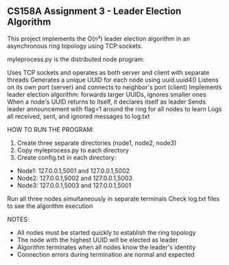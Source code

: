 CS158A Assignment 3 - Leader Election Algorithm
------------------------------------------------
This project implements the O(n²) leader election algorithm in an asynchronous ring topology using TCP sockets.

myleprocess.py is the distributed node program:

Uses TCP sockets and operates as both server and client with separate threads
Generates a unique UUID for each node using uuid.uuid4()
Listens on its own port (server) and connects to neighbor's port (client)
Implements leader election algorithm: forwards larger UUIDs, ignores smaller ones
When a node's UUID returns to itself, it declares itself as leader
Sends leader announcement with flag=1 around the ring for all nodes to learn
Logs all received, sent, and ignored messages to log.txt

HOW TO RUN THE PROGRAM:

1. Create three separate directories (node1, node2, node3)
2. Copy myleprocess.py to each directory
3. Create config.txt in each directory:

- Node1: 127.0.0.1,5001 and 127.0.0.1,5002
- Node2: 127.0.0.1,5002 and 127.0.0.1,5003
- Node3: 127.0.0.1,5003 and 127.0.0.1,5001

Run all three nodes simultaneously in separate terminals
Check log.txt files to see the algorithm execution

NOTES:
- All nodes must be started quickly to establish the ring topology
- The node with the highest UUID will be elected as leader
- Algorithm terminates when all nodes know the leader's identity
- Connection errors during termination are normal and expected
